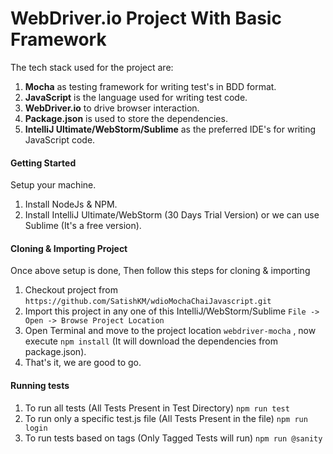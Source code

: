 # WebDriver.io Project With Basic Framework

The tech stack used for the project are:
1. **Mocha** as testing framework for writing test's in BDD format.
2. **JavaScript** is the language used for writing test code.
3. **WebDriver.io** to drive browser interaction.
4. **Package.json** is used to store the dependencies. 
5. **IntelliJ Ultimate/WebStorm/Sublime** as the preferred IDE's for writing JavaScript code.

#### Getting Started
Setup your machine. 
1. Install NodeJs & NPM.
2. Install IntelliJ Ultimate/WebStorm (30 Days Trial Version) or we can use Sublime (It's a free version).

#### Cloning & Importing Project
Once above setup is done, Then follow this steps for cloning & importing
1. Checkout project from ```https://github.com/SatishKM/wdioMochaChaiJavascript.git```
2. Import this project in any one of this IntelliJ/WebStorm/Sublime ```File -> Open -> Browse Project Location```
3. Open Terminal and move to the project location ```webdriver-mocha``` , now execute ```npm install``` (It will download the dependencies from package.json).
4. That's it, we are good to go.

#### Running tests
1. To run all tests (All Tests Present in Test Directory) ```npm run test```
2. To run only a specific test.js file (All Tests Present in the file) ```npm run login```
3. To run tests based on tags (Only Tagged Tests will run) ```npm run @sanity```

